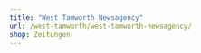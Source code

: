 ```yaml
---
title: "West Tamworth Newsagency"
url: /west-tamworth/west-tamworth-newsagency/
shop: Zeitungen
---
```

